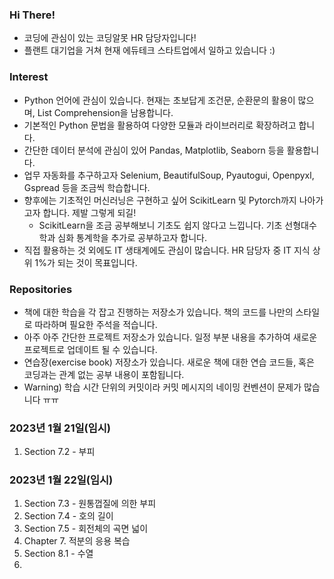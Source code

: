 ### Hi There!
- 코딩에 관심이 있는 코딩알못 HR 담당자입니다!
- 플랜트 대기업을 거쳐 현재 에듀테크 스타트업에서 일하고 있습니다 :)

### Interest
- Python 언어에 관심이 있습니다. 현재는 초보답게 조건문, 순환문의 활용이 많으며, List Comprehension을 남용합니다.
- 기본적인 Python 문법을 활용하여 다양한 모듈과 라이브러리로 확장하려고 합니다.
- 간단한 데이터 분석에 관심이 있어 Pandas, Matplotlib, Seaborn 등을 활용합니다.
- 업무 자동화를 추구하고자 Selenium, BeautifulSoup, Pyautogui, Openpyxl, Gspread 등을 조금씩 학습합니다.
- 향후에는 기초적인 머신러닝은 구현하고 싶어 ScikitLearn 및 Pytorch까지 나아가고자 합니다. 제발 그렇게 되길!
  - ScikitLearn을 조금 공부해보니 기초도 쉽지 않다고 느낍니다. 기초 선형대수학과 심화 통계학을 추가로 공부하고자 합니다.
- 직접 활용하는 것 외에도 IT 생태계에도 관심이 많습니다. HR 담당자 중 IT 지식 상위 1%가 되는 것이 목표입니다.

### Repositories
- 책에 대한 학습을 각 잡고 진행하는 저장소가 있습니다. 책의 코드를 나만의 스타일로 따라하며 필요한 주석을 적습니다.
- 아주 아주 간단한 프로젝트 저장소가 있습니다. 일정 부분 내용을 추가하여 새로운 프로젝트로 업데이트 될 수 있습니다.
- 연습장(exercise book) 저장소가 있습니다. 새로운 책에 대한 연습 코드들, 혹은 코딩과는 관계 없는 공부 내용이 포함됩니다.
- Warning) 학습 시간 단위의 커밋이라 커밋 메시지의 네이밍 컨벤션이 문제가 많습니다 ㅠㅠ

### 2023년 1월 21일(임시)
1. Section 7.2 - 부피

### 2023년 1월 22일(임시)
1. Section 7.3 - 원통껍질에 의한 부피
2. Section 7.4 - 호의 길이
3. Section 7.5 - 회전체의 곡면 넓이
4. Chapter 7. 적분의 응용 복습
5. Section 8.1 - 수열
6. 

<!---
minstrel1149/minstrel1149 is a ✨ special ✨ repository because its `README.md` (this file) appears on your GitHub profile.
You can click the Preview link to take a look at your changes.
--->
